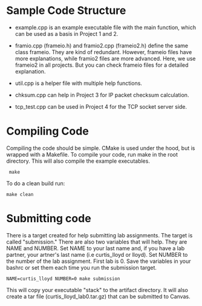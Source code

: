 # Sample Code Structure

- example.cpp is an example executable file with the main function, which can be used as a basis in Project 1 and 2.

- framio.cpp (frameio.h) and framio2.cpp (frameio2.h) define the same class frameio. They are kind of redundant. However, frameio files have more explanations, while framio2 files are more advanced. Here, we use frameio2 in all projects. But you can check frameio files for a detailed explanation.

- util.cpp is a helper file with multiple help functions.

- chksum.cpp can help in Project 3 for IP packet checksum calculation.

- tcp_test.cpp can be used in Project 4 for the TCP socket server side.

# Compiling Code

Compiling the code should be simple. CMake is used under the hood, but is wrapped with a Makefile.  To compile your code, run make in the root directory.  This will also compile the example executables.

     make

To do a clean build run:

    make clean

# Submitting code

There is a target created for help submitting lab assignments. The target is called "submission."  There are also two variables that will help.  They are NAME and NUMBER.  Set NAME to your last name and, if you have a lab partner, your artner's last name (i.e curtis_lloyd or lloyd).  Set NUMBER to the number of the lab assignment.  First lab is 0. Save the variables in your bashrc or set them each time you run the submission target.

    NAME=curtis_lloyd NUMBER=0 make submission

This will copy your executable "stack" to the artifact directory.  It will also create a tar file (curtis_lloyd_lab0.tar.gz) that can be submitted to Canvas.
